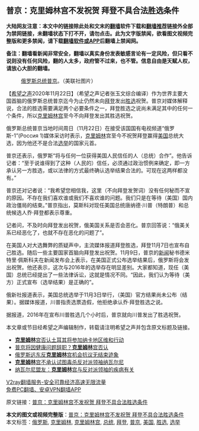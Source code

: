  <h2>普京：克里姆林宫不发祝贺 拜登不具合法胜选条件</h2> <p class="notice"><b>大陆网友注意：本文中的链接除此处和文末的<a href="https://github.com/bannedbook/fanqiang" >翻墙</a>软件下载和<a href="https://github.com/killgcd/justmysocks/blob/master/README.md">翻墙推荐</a>链接外全部为禁网链接，未翻墙状态下打不开，请勿点击。此为文字版禁闻，欲看图文视频完整版和更多禁闻，请下载<a href="https://github.com/bannedbook/fanqiang">翻墙软件或APP</a>后翻墙上禁闻网。</p><p>备注：翻墙看新闻非常安全，翻墙以真实身份发表敏感言论有一定风险，但只看不说则没有任何风险，翻的人太多，政府管不过来，也不管。信息自由是天赋人权，请放心大胆的翻墙。</b></p>  <div class="entry"> <figure><figcaption><a href="https://www.bannedbook.org/bnews/tag/%e4%bf%84%e7%bd%97%e6%96%af/" class="st_tag internal_tag" rel="tag" title="标签 俄罗斯 下的日志">俄罗斯</a><a href="https://www.bannedbook.org/bnews/tag/%e6%80%bb%e7%bb%9f/" class="st_tag internal_tag" rel="tag" title="标签 总统 下的日志">总统</a><a href="https://www.bannedbook.org/bnews/tag/%e6%99%ae%e4%ba%ac/" class="st_tag internal_tag" rel="tag" title="标签 普京 下的日志">普京</a>。（美联社图片）</figcaption></figure> <p>【<span class='wp_keywordlink_affiliate'><a href="https://www.soundofhope.org" title="希望之声" target="_blank">希望之声</a></span>2020年11月22日】（希望之声记者张玉文综合编译）作为世界主要大国首脑的俄罗斯总统普京迄今为止仍然未向<a href="https://www.bannedbook.org/bnews/tag/%e6%8b%9c%e7%99%bb/" class="st_tag internal_tag" rel="tag" title="标签 拜登 下的日志">拜登</a>发出<a href="https://www.bannedbook.org/bnews/tag/%E8%83%9C%E9%80%89/" class="st_tag internal_tag" rel="tag" title="标签 胜选 下的日志">胜选</a>祝贺。普京对媒体解释说，合法的胜选需要满足两个必要条件之一，拜登胜选之说尚未满足其中的任何一个条件，所以<span class='wp_keywordlink'><a href="https://www.bannedbook.org/forum2/topic1172.html" title="克里姆林宫秘史——斯大林情妇的回忆" target="_blank">克里姆林宫</a></span>至今不向拜登发出其胜选祝贺。</p> <p>俄罗斯总统普京当地时间周日（11月22日）在接受该国国有电视频道“俄罗斯-1”(Россия 1)媒体采访时表示，<a href="https://www.bannedbook.org/bnews/tag/%E5%85%8B%E9%87%8C%E5%A7%86%E6%9E%97/" class="st_tag internal_tag" rel="tag" title="标签 克里姆林 下的日志">克里姆林</a>宫至今不祝贺拜登赢得<a href="https://www.bannedbook.org/bnews/tag/%e7%be%8e%e5%9b%bd/" class="st_tag internal_tag" rel="tag" title="标签 美国 下的日志">美国</a>总统大选，因为他还不是合法<a href="https://www.bannedbook.org/bnews/tag/%e9%80%89%e4%b8%be/" class="st_tag internal_tag" rel="tag" title="标签 选举 下的日志">选举</a>的国家元首。</p> <p>普京还表示，俄罗斯“将与任何一位获得美国人民信任的人（总统）合作”。他告诉记者：“至于说谁得到了这种（人民的）信任，必须通过政治惯例来确定，即一方承认另一方胜选，或以法律的方式最终确认选举结果合法的。可现在这两样都没有。”</p>  <p>普京还对记者说：“我希望您相信我，这里（不向拜登发贺词）没有任何秘而不宣的原因。不存在我们喜欢谁或我们不喜欢谁的问题。我们只是在等待（美国）国内政治僵局的结束。”普京指出，莫斯科对现任美国总统唐纳德·川普（特朗普）和总统候选人乔·拜登都表示尊重。</p> <p>记者问，不及时向拜登发出祝贺，俄美国关系是否会恶化。普京回答说：“俄美关系已经恶化了，也就不存在恶化的问题了”。</p> <p>在美国人对大选舞弊的质疑声中，主流媒体报道拜登胜选，拜登11月7日也宣布自己胜选。随后一些主要国家首脑向拜登发出祝贺。11月9日，普京的<span class='wp_keywordlink_affiliate'><a href="https://www.bannedbook.org/" title="新闻">新闻</a></span>秘书德米特里·佩斯科夫在新闻发布会上表示，在美国正式公布选举结果后，俄罗斯将会发出祝贺。他还表示，这次与2016年的选举存在明显差别。大家都知道，现任（美国）总统已经提出了一些法律诉讼，这就是情况不同。“因此，我们认为等待（美方）正式宣布（选举结果）是正确的”。</p>  <p>俄新社报道表示，美国总统选举于11月3日举行，（美国）官方结果尚未公布（结果）。据媒体报道，川普指责选票造假，他拒绝承认乔·拜登胜选之说。</p> <p>据报道，2016年在宣布川普胜选几个小时后，普京就向川普发出了胜选祝贺。</p> <p>本文章或节目经希望之声编辑制作，转载请注明希望之声并包含原文标题及链接。</p>  <ul class='op-related-articles' title='相关阅读'> <li><a href='https://www.bannedbook.org/bnews/baitai/20201112/1430007.html' target='_blank'><b>克里姆林</b>宫否认土耳其将参加纳卡地区维和行动</a></li> <li><a href='https://www.bannedbook.org/bnews/baitai/20201107/1427208.html' target='_blank'>普京将因健康问题辞职？<b>克里姆林</b>宫否认</a></li> <li><a href='https://www.bannedbook.org/bnews/worldnews/20200906/1391799.html' target='_blank'>俄罗斯远东反<b>克里姆林</b>宫机会抗议无结束迹象</a></li> <li><a href='https://www.bannedbook.org/bnews/worldnews/20200904/1390579.html' target='_blank'><b>克里姆林</b>宫不承认试图毒杀反对派领袖纳瓦尔尼</a></li> <li><a href='https://www.bannedbook.org/bnews/worldnews/20200830/1387895.html' target='_blank'>纳瓦尔尼盟友：<b>克里姆林</b>宫与反对派领袖的疾病有关</a></li> </ul> <p class="texttj"> <a href="https://www.bannedbook.org/forum23/topic22702.html" target="_blank">V2ray翻墙服务-安全可靠经济高速无限流量</a><br/> <a href="https://github.com/bannedbook/fanqiang/wiki/%E7%A6%81%E9%97%BB%E7%BD%91%E5%AE%89%E5%8D%93%E7%BF%BB%E5%A2%99%E6%96%B0%E9%97%BBAPP" target="_blank">免费PC翻墙、安卓VPN翻墙APP</a></p><p>原文链接：<a class="src_link"  href="https://www.soundofhope.org/post/445858" target="_blank">普京：克里姆林宫不发祝贺 拜登不具合法胜选条件</a></p><a name='sharetosocial'></a>       <div><b>本文的图文或视频完整版</b>：<a href='https://www.bannedbook.org/bnews/comments/20201123/1435573.html'>普京：克里姆林宫不发祝贺 拜登不具合法胜选条件</a></div>  </div><!--END ENTRY--> <div class="postfooter"> <div>本文标签：<a href="https://www.bannedbook.org/bnews/tag/%e4%bf%84%e7%bd%97%e6%96%af/" rel="tag">俄罗斯</a>, <a href="https://www.bannedbook.org/bnews/tag/%E5%85%8B%E9%87%8C%E5%A7%86%E6%9E%97/" rel="tag">克里姆林</a>, <a href="https://www.bannedbook.org/bnews/tag/%E5%85%8B%E9%87%8C%E5%A7%86%E6%9E%97%E5%AE%AB/" rel="tag">克里姆林宫</a>, <a href="https://www.bannedbook.org/bnews/tag/%e6%80%bb%e7%bb%9f/" rel="tag">总统</a>, <a href="https://www.bannedbook.org/bnews/tag/%e6%8b%9c%e7%99%bb/" rel="tag">拜登</a>, <a href="https://www.bannedbook.org/bnews/tag/%e6%99%ae%e4%ba%ac/" rel="tag">普京</a>, <a href="https://www.bannedbook.org/bnews/tag/%e7%be%8e%e5%9b%bd/" rel="tag">美国</a>, <a href="https://www.bannedbook.org/bnews/tag/%E8%83%9C%E9%80%89/" rel="tag">胜选</a>, <a href="https://www.bannedbook.org/bnews/tag/%e9%80%89%e4%b8%be/" rel="tag">选举</a></div>  </div><!--END POSTFOOTER--> 
